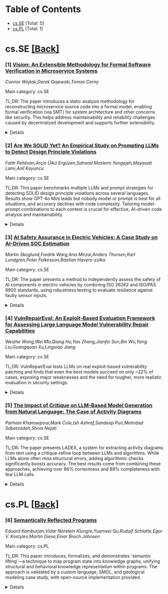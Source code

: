 <div id=toc></div>

# Table of Contents

- [cs.SE](#cs.SE) [Total: 5]
- [cs.PL](#cs.PL) [Total: 1]


<div id='cs.SE'></div>

# cs.SE [[Back]](#toc)

### [1] [Vision: An Extensible Methodology for Formal Software Verification in Microservice Systems](https://arxiv.org/abs/2509.02860)
*Connor Wojtak,Darek Gajewski,Tomas Cerny*

Main category: cs.SE

TL;DR: The paper introduces a static analysis methodology for reconstructing microservice source code into a formal model, enabling formal verification (via SMT) for system architecture and other concerns like security. This helps address maintainability and reliability challenges caused by decentralized development and supports further extensibility.


<details>
  <summary>Details</summary>
Motivation: Microservices, while popular for their scalability, CI/CD support, and decentralized development, can suffer from miscommunication and incompatible implementations due to independent teams and continual evolution. This threatens maintainability and reliability.

Method: The paper proposes a novel methodology that statically analyzes and reconstructs microservice source code into a formal system model. An SMT (Satisfiability Modulo Theories) constraint set is generated from this model, which is then used for formal verification of various cross-cutting concerns.

Result: The methodology is demonstrated as extensible, capable of supporting formal verification across multiple concerns, with an emphasis on system architecture. Formal reasoning is provided to validate its correctness for this concern, and applicability to security policy implementation is noted.

Conclusion: The proposed static reconstruction and verification approach can increase maintainability and reliability by systematically uncovering miscommunications and incompatibilities in microservice systems. The paper outlines future directions for expansion and evaluation of the methodology.

Abstract: Microservice systems are becoming increasingly adopted due to their
scalability, decentralized development, and support for continuous integration
and delivery (CI/CD). However, this decentralized development by separate teams
and continuous evolution can introduce miscommunication and incompatible
implementations, undermining system maintainability and reliability across
aspects from security policy to system architecture. We propose a novel
methodology that statically reconstructs microservice source code into a formal
system model. From this model, a Satisfiability Modulo Theories (SMT)
constraint set can be derived, enabling formal verification. Our methodology is
extensible, supporting software verification across multiple cross-cutting
concerns. We focus on applying the methodology to verify the system
architecture concern, presenting formal reasoning to validate the methodology's
correctness and applicability for this concern. Additional concerns such as
security policy implementation are considered. Future directions are
established to extend and evaluate the methodology.

</details>


### [2] [Are We SOLID Yet? An Empirical Study on Prompting LLMs to Detect Design Principle Violations](https://arxiv.org/abs/2509.03093)
*Fatih Pehlivan,Arçin Ülkü Ergüzen,Sahand Moslemi Yengejeh,Mayasah Lami,Anil Koyuncu*

Main category: cs.SE

TL;DR: This paper benchmarks multiple LLMs and prompt strategies for detecting SOLID design principle violations across several languages. Results show GPT-4o Mini leads but nobody model or prompt is best for all situations, and accuracy declines with code complexity. Tailoring model-prompt combinations to each context is crucial for effective, AI-driven code analysis and maintainability.


<details>
  <summary>Details</summary>
Motivation: Traditional static analysis tools can hardly detect semantic design flaws related to the SOLID principles, especially in multi-language codebases. Existing research typically focuses on single principles or languages, leaving a significant gap in broad, effective detection across all SOLID principles.

Method: The paper introduces a method that uses custom prompt engineering to evaluate large language models (LLMs) for their skill in detecting SOLID principle violations in code. The study benchmarks four LLMs (CodeLlama, DeepSeekCoder, QwenCoder, GPT-4o Mini) using a new dataset of 240 manually validated code examples. Four different prompt strategies—zero-shot, few-shot, chain-of-thought, and ensemble—are applied and their impact on detection performance is systematically analyzed.

Result: GPT-4o Mini outperforms other models in overall detection but still struggles with complex principles (e.g., DIP). No single prompt strategy works best for all cases; for instance, ENSEMBLE excels at OCP detection, while EXAMPLE prompts are better for DIP. Language characteristics and code complexity heavily affect detection accuracy, with performance dropping as complexity rises.

Conclusion: AI-driven code design analysis can't rely on a one-size-fits-all approach. Optimal detection demands careful pairing of model and prompt strategy to the specific coding context and principle. Tailored combinations offer the most potential for maintaining quality and supporting developers.

Abstract: Traditional static analysis methods struggle to detect semantic design flaws,
such as violations of the SOLID principles, which require a strong
understanding of object-oriented design patterns and principles. Existing
solutions typically focus on individual SOLID principles or specific
programming languages, leaving a gap in the ability to detect violations across
all five principles in multi-language codebases. This paper presents a new
approach: a methodology that leverages tailored prompt engineering to assess
LLMs on their ability to detect SOLID violations across multiple languages. We
present a benchmark of four leading LLMs-CodeLlama, DeepSeekCoder, QwenCoder,
and GPT-4o Mini-on their ability to detect violations of all five SOLID
principles. For this evaluation, we construct a new benchmark dataset of 240
manually validated code examples. Using this dataset, we test four distinct
prompt strategies inspired by established zero-shot, few-shot, and
chain-of-thought techniques to systematically measure their impact on detection
accuracy. Our emerging results reveal a stark hierarchy among models, with
GPT-4o Mini decisively outperforming others, yet even struggles with
challenging principles like DIP. Crucially, we show that prompt strategy has a
dramatic impact, but no single strategy is universally best; for instance, a
deliberative ENSEMBLE prompt excels at OCP detection while a hint-based EXAMPLE
prompt is superior for DIP violations. Across all experiments, detection
accuracy is heavily influenced by language characteristics and degrades sharply
with increasing code complexity. These initial findings demonstrate that
effective, AI-driven design analysis requires not a single best model, but a
tailored approach that matches the right model and prompt to the specific
design context, highlighting the potential of LLMs to support maintainability
through AI-assisted code analysis.

</details>


### [3] [AI Safety Assurance in Electric Vehicles: A Case Study on AI-Driven SOC Estimation](https://arxiv.org/abs/2509.03270)
*Martin Skoglund,Fredrik Warg,Aria Mirzai,Anders Thorsen,Karl Lundgren,Peter Folkesson,Bastian Havers-zulka*

Main category: cs.SE

TL;DR: The paper presents a method to independently assess the safety of AI components in electric vehicles by combining ISO 26262 and ISO/PAS 8800 standards, using robustness testing to evaluate resilience against faulty sensor inputs.


<details>
  <summary>Details</summary>
Motivation: AI technologies are increasingly being integrated into electric vehicles (EVs), but current safety standards like ISO 26262 are insufficient for evaluating AI-based functions, necessitating updated assessment practices.

Method: The paper proposes combining ISO 26262 with ISO/PAS 8800 for safety assessment of AI components in EVs. It uses the example of an AI-driven State of Charge (SOC) battery estimation and performs robustness testing via fault injection to test the system's resilience to sensor input perturbations.

Result: The study identifies key aspects needed for independent assessment under the combined standards and demonstrates how AI component robustness can be evaluated through systematic fault injection experiments.

Conclusion: Integrating traditional functional safety standards with new AI safety standards and employing robustness testing can enhance the independent safety assessment of AI components in EVs.

Abstract: Integrating Artificial Intelligence (AI) technology in electric vehicles (EV)
introduces unique challenges for safety assurance, particularly within the
framework of ISO 26262, which governs functional safety in the automotive
domain. Traditional assessment methodologies are not geared toward evaluating
AI-based functions and require evolving standards and practices. This paper
explores how an independent assessment of an AI component in an EV can be
achieved when combining ISO 26262 with the recently released ISO/PAS 8800,
whose scope is AI safety for road vehicles. The AI-driven State of Charge (SOC)
battery estimation exemplifies the process. Key features relevant to the
independent assessment of this extended evaluation approach are identified. As
part of the evaluation, robustness testing of the AI component is conducted
using fault injection experiments, wherein perturbed sensor inputs are
systematically introduced to assess the component's resilience to input
variance.

</details>


### [4] [VulnRepairEval: An Exploit-Based Evaluation Framework for Assessing Large Language Model Vulnerability Repair Capabilities](https://arxiv.org/abs/2509.03331)
*Weizhe Wang,Wei Ma,Qiang Hu,Yao Zhang,Jianfei Sun,Bin Wu,Yang Liu,Guangquan Xu,Lingxiao Jiang*

Main category: cs.SE

TL;DR: VulnRepairEval tests LLMs on real exploit-based vulnerability patching and finds that even the best models succeed on only ~22% of cases, exposing major weaknesses and the need for tougher, more realistic evaluation in security settings.


<details>
  <summary>Details</summary>
Motivation: Current evaluation sets for LLM-based automated software vulnerability patching are not reliable because they use superficial validation, not real exploit-based verification. This leads to overestimated effectiveness, which is dangerous for real-world security applications.

Method: The authors introduce VulnRepairEval, an evaluation framework that uses real Proof-of-Concept exploits to test patched vulnerabilities. They curated a dataset from over 400 CVEs, extracting 23 Python vulnerabilities with working PoCs. The framework benchmarks 12 popular LLMs in a reproducible, containerized pipeline, requiring that the exploit fails after a patch for it to be considered successful.

Result: Only 5 out of 23 vulnerabilities were successfully patched by the best-performing LLM (about 21.7%). Most failures came from poor vulnerability identification or syntactic/semantic errors in patches. Improved prompting and multi-agent methods didn’t significantly help.

Conclusion: The paper provides a robust evaluation framework that reflects real exploit conditions, revealing critical limitations in current LLMs for vulnerability patching. Stronger and more realistic assessment methods are urgently needed for security-focused AI applications.

Abstract: The adoption of Large Language Models (LLMs) for automated software
vulnerability patching has shown promising outcomes on carefully curated
evaluation sets. Nevertheless, existing datasets predominantly rely on
superficial validation methods rather than exploit-based verification, leading
to overestimated performance in security-sensitive applications. This paper
introduces VulnRepairEval, an evaluation framework anchored in functional
Proof-of-Concept (PoC) exploits. Our framework delivers a comprehensive,
containerized evaluation pipeline that enables reproducible differential
assessment, where repair success requires the original exploit to fail
execution against the modified code. The benchmark construction involved
extensive data curation: we processed over 400 CVEs and approximately 2,500
potential sources to extract a collection of authentic vulnerability instances
(23 Python CVEs) amenable to automated testing with working PoCs. Through
VulnRepairEval, we conduct a comprehensive evaluation of 12 popular LLMs and
observe a significant performance deficit: even the top-performing model
successfully addresses merely 5/23 instances (about 21.7%), exposing critical
weaknesses in security-focused applications. Our failure analysis reveals that
most unsuccessful attempts stem from imprecise vulnerability identification and
patches containing syntactic or semantic errors. Enhanced prompting strategies
and multi-agent approaches yield minimal improvements, with overall
effectiveness remaining largely unaffected. This work contributes a stringent,
practical evaluation framework for LLM-driven vulnerability remediation and
underscores the necessity for assessment protocols that authentically reflect
real-world exploitation scenarios.

</details>


### [5] [The Impact of Critique on LLM-Based Model Generation from Natural Language: The Case of Activity Diagrams](https://arxiv.org/abs/2509.03463)
*Parham Khamsepour,Mark Cole,Ish Ashraf,Sandeep Puri,Mehrdad Sabetzadeh,Shiva Nejati*

Main category: cs.SE

TL;DR: The paper presents LADEX, a system for extracting activity diagrams from text using a critique-refine loop between LLMs and algorithms. While LLMs alone often miss structural errors, adding algorithmic checks significantly boosts accuracy. The best results come from combining these approaches, achieving over 86% correctness and 88% completeness with few LLM calls.


<details>
  <summary>Details</summary>
Motivation: Automating the extraction of structured models (such as activity diagrams) from natural-language process descriptions remains challenging, especially regarding both structural correctness and semantic alignment. Existing LLM-based approaches often struggle with maintaining model quality and accurately reflecting intended meanings.

Method: The authors introduce LADEX, a pipeline that uses a generate-critique-refine loop powered by LLMs to derive activity diagrams from natural-language descriptions. Structural correctness is checked algorithmically or by the LLM, while semantic alignment relies on LLM-based checks. Five ablated versions of LADEX are designed to study the roles of critique-refine loops, LLM-based semantic checking, and the comparative advantage of algorithmic structural checks. Evaluation is performed via automated comparisons with expert-generated ground truths on two datasets.

Result: Experiments show that the critique-refine loop enhances structural validity, correctness, and completeness over single-pass approaches. Algorithmic structural checks outperform LLM-only checks by improving correctness by 17.81% and completeness by 13.24%. The combination of algorithmic structural and LLM-based semantic checks (O4 Mini) yields the highest performance: up to 86.37% correctness and 88.56% completeness, with under five LLM calls per instance on average.

Conclusion: Integrating algorithmic structural checks with LLM-based semantic checking in an iterative critique-refine loop significantly improves the quality and efficiency of model extraction from natural language. The LADEX pipeline, particularly when using a hybrid approach, offers strong performance in generating accurate and complete process models with minimal LLM resource consumption.

Abstract: Large Language Models (LLMs) show strong potential for automating the
generation of models from natural-language descriptions. A common approach is
an iterative generate-critique-refine loop, where candidate models are
produced, evaluated, and updated based on detected issues. This process needs
to address: (1) structural correctness - compliance with well-formedness rules
- and (2) semantic alignment - accurate reflection of the intended meaning in
the source text. We present LADEX (LLM-based Activity Diagram Extractor), a
pipeline for deriving activity diagrams from natural-language process
descriptions using an LLM-driven critique-refine process. Structural checks in
LADEX can be performed either algorithmically or by an LLM, while alignment
checks are always performed by an LLM. We design five ablated variants of LADEX
to study: (i) the impact of the critique-refine loop itself, (ii) the role of
LLM-based semantic checks, and (iii) the comparative effectiveness of
algorithmic versus LLM-based structural checks.
  To evaluate LADEX, we compare the generated activity diagrams with
expert-created ground truths using trace-based operational semantics. This
enables automated measurement of correctness and completeness. Experiments on
two datasets indicate that: (1) the critique-refine loop improves structural
validity, correctness, and completeness compared to single-pass generation; (2)
algorithmic structural checks eliminate inconsistencies that LLM-based checks
fail to detect, improving correctness by an average of 17.81% and completeness
by 13.24% over LLM-only checks; and (3) combining algorithmic structural checks
with LLM-based semantic checks, implemented using the reasoning-focused O4
Mini, achieves the best overall performance - yielding average correctness of
up to 86.37% and average completeness of up to 88.56% - while requiring fewer
than five LLM calls on average.

</details>


<div id='cs.PL'></div>

# cs.PL [[Back]](#toc)

### [6] [Semantically Reflected Programs](https://arxiv.org/abs/2509.03318)
*Eduard Kamburjan,Vidar Norstein Klungre,Yuanwei Qu,Rudolf Schlatte,Egor V. Kostylev,Martin Giese,Einar Broch Johnsen*

Main category: cs.PL

TL;DR: This paper introduces, formalizes, and demonstrates 'semantic lifting'—a technique to map program state into knowledge graphs, unifying structural and behavioral knowledge representation within programs. The approach is validated by a custom language, SMOL, and geological modeling case study, with open-source implementation provided.


<details>
  <summary>Details</summary>
Motivation: There exists a dichotomy between structural knowledge (represented by knowledge graphs and ontologies) and behavioral knowledge (captured by programming languages). The motivation is to bridge this gap, enabling seamless integration and utilization of both knowledge types within software systems.

Method: The paper introduces the concept of 'semantic lifting,' transforming program states in an object-oriented programming language into knowledge graphs. It provides a formalization of semantic lifting and semantic reflection in a custom language called SMOL. It then explains the operational behavior, considers type correctness and virtualization for runtime program queries, and demonstrates the approach through a geological modeling case study. The implementation is made available as open source.

Result: The authors successfully formalize semantic lifting and reflection in the SMOL language, demonstrate its feasibility in practice with a case study, and provide an open-source implementation. The integration allows programmers to query and leverage structural (domain) knowledge in behavioral (programming) contexts.

Conclusion: Semantic lifting provides a systematic way to bridge the dichotomy between structural and behavioral knowledge by combining the strengths of knowledge graphs and programming language semantics. This approach is practical, formally sound, and broadly applicable, as shown by a concrete case study and an open-source implementation.

Abstract: This paper addresses the dichotomy between the formalization of structural
and the formalization of behavioral knowledge by means of semantically lifted
programs, which explore an intuitive connection between programs and knowledge
graphs. While knowledge graphs and ontologies are eminently useful to represent
formal knowledge about a system's individuals and universals, programming
languages are designed to describe the system's evolution. To address this
dichotomy, we introduce a semantic lifting of the program states of an
executing program into a knowledge graph, for an object-oriented programming
language. The resulting graph is exposed as a semantic reflection layer within
the programming language, allowing programmers to leverage knowledge of the
application domain in their programs. In this paper, we formalize semantic
lifting and semantic reflection for a small programming language, SMOL, explain
the operational aspects of the language, and consider type correctness and
virtualisation for runtime program queries through the semantic reflection
layer. We illustrate semantic lifting and semantic reflection through a case
study of geological modelling and discuss different applications of the
technique. The language implementation is open source and available online.

</details>
